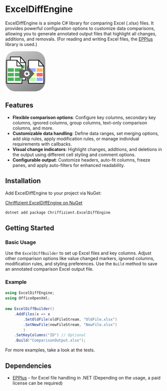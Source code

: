 # ExcelDiffEngine

ExcelDiffEngine is a simple C# library for comparing Excel (.xlsx) files. It provides powerful configuration options to customize data comparisons, allowing you to generate annotated output files that highlight all changes, additions, and removals. (For reading and writing Excel files, the [EPPlus](https://github.com/EPPlusSoftware/EPPlus) library is used.)

![Logo](https://raw.githubusercontent.com/chrbaeu/ExcelDiffEngine/refs/heads/main/ExcelDiff/Icon.png)

## Features

- **Flexible comparison options**: Configure key columns, secondary key columns, ignored columns, group columns, text-only comparison columns, and more.
- **Customizable data handling**: Define data ranges, set merging options, add skip rules, apply modification rules, or manage individual requirements with callbacks.
- **Visual change indicators**: Highlight changes, additions, and deletions in the output using different cell styling and comment options.
- **Configurable output**: Customize headers, auto-fit columns, freeze panes, and apply auto-filters for enhanced readability.

## Installation

Add ExcelDiffEngine to your project via NuGet:

[Chriffizient.ExcelDiffEngine on NuGet](https://www.nuget.org/packages/Chriffizient.ExcelDiffEngine)

```bash
dotnet add package Chriffizient.ExcelDiffEngine
```

## Getting Started

### Basic Usage

Use the `ExcelDiffBuilder` to set up Excel files and key columns.
Adjust other comparison options like value changed markers, ignored columns, modification rules, and styling preferences.
Use the `Build` method to save an annotated comparison Excel output file.

### Example

```csharp  
using ExcelDiffEngine;  
using OfficeOpenXml;  
  
new ExcelDiffBuilder()
    .AddFiles(x => x
        .SetOldFile(oldFileStream, "OldFile.xlsx")
        .SetNewFile(newFileStream, "NewFile.xlsx")
        )
    .SetKeyColumns("ID") // Optional
    .Build("ComparisonOutput.xlsx");
```

For more examples, take a look at the tests.

## Dependencies

- [EPPlus](https://github.com/EPPlusSoftware/EPPlus) - for Excel file handling in .NET (Depending on the usage, a paid license can be required)

